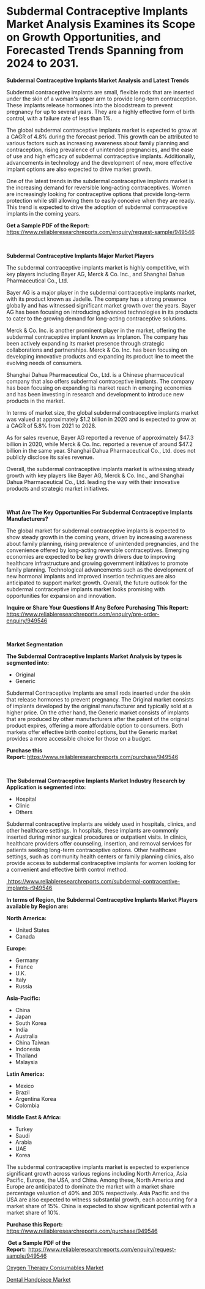 <p><h1>Subdermal Contraceptive Implants Market Analysis Examines its Scope on Growth Opportunities, and Forecasted Trends Spanning from 2024 to 2031.</h1></p><p><strong>Subdermal Contraceptive Implants Market Analysis and Latest Trends</strong></p>
<p><p>Subdermal contraceptive implants are small, flexible rods that are inserted under the skin of a woman's upper arm to provide long-term contraception. These implants release hormones into the bloodstream to prevent pregnancy for up to several years. They are a highly effective form of birth control, with a failure rate of less than 1%.</p><p>The global subdermal contraceptive implants market is expected to grow at a CAGR of 4.8% during the forecast period. This growth can be attributed to various factors such as increasing awareness about family planning and contraception, rising prevalence of unintended pregnancies, and the ease of use and high efficacy of subdermal contraceptive implants. Additionally, advancements in technology and the development of new, more effective implant options are also expected to drive market growth.</p><p>One of the latest trends in the subdermal contraceptive implants market is the increasing demand for reversible long-acting contraceptives. Women are increasingly looking for contraceptive options that provide long-term protection while still allowing them to easily conceive when they are ready. This trend is expected to drive the adoption of subdermal contraceptive implants in the coming years.</p></p>
<p><strong>Get a Sample PDF of the Report:&nbsp;</strong> <a href="https://www.reliableresearchreports.com/enquiry/request-sample/949546">https://www.reliableresearchreports.com/enquiry/request-sample/949546</a></p>
<p>&nbsp;</p>
<p><strong>Subdermal Contraceptive Implants Major Market Players</strong></p>
<p><p>The subdermal contraceptive implants market is highly competitive, with key players including Bayer AG, Merck & Co. Inc., and Shanghai Dahua Pharmaceutical Co., Ltd. </p><p>Bayer AG is a major player in the subdermal contraceptive implants market, with its product known as Jadelle. The company has a strong presence globally and has witnessed significant market growth over the years. Bayer AG has been focusing on introducing advanced technologies in its products to cater to the growing demand for long-acting contraceptive solutions.</p><p>Merck & Co. Inc. is another prominent player in the market, offering the subdermal contraceptive implant known as Implanon. The company has been actively expanding its market presence through strategic collaborations and partnerships. Merck & Co. Inc. has been focusing on developing innovative products and expanding its product line to meet the evolving needs of consumers.</p><p>Shanghai Dahua Pharmaceutical Co., Ltd. is a Chinese pharmaceutical company that also offers subdermal contraceptive implants. The company has been focusing on expanding its market reach in emerging economies and has been investing in research and development to introduce new products in the market.</p><p>In terms of market size, the global subdermal contraceptive implants market was valued at approximately $1.2 billion in 2020 and is expected to grow at a CAGR of 5.8% from 2021 to 2028. </p><p>As for sales revenue, Bayer AG reported a revenue of approximately $47.3 billion in 2020, while Merck & Co. Inc. reported a revenue of around $47.2 billion in the same year. Shanghai Dahua Pharmaceutical Co., Ltd. does not publicly disclose its sales revenue. </p><p>Overall, the subdermal contraceptive implants market is witnessing steady growth with key players like Bayer AG, Merck & Co. Inc., and Shanghai Dahua Pharmaceutical Co., Ltd. leading the way with their innovative products and strategic market initiatives.</p></p>
<p>&nbsp;</p>
<p><strong>What Are The Key Opportunities For Subdermal Contraceptive Implants Manufacturers?</strong></p>
<p><p>The global market for subdermal contraceptive implants is expected to show steady growth in the coming years, driven by increasing awareness about family planning, rising prevalence of unintended pregnancies, and the convenience offered by long-acting reversible contraceptives. Emerging economies are expected to be key growth drivers due to improving healthcare infrastructure and growing government initiatives to promote family planning. Technological advancements such as the development of new hormonal implants and improved insertion techniques are also anticipated to support market growth. Overall, the future outlook for the subdermal contraceptive implants market looks promising with opportunities for expansion and innovation.</p></p>
<p><strong>Inquire or Share Your Questions If Any Before Purchasing This Report:</strong> <a href="https://www.reliableresearchreports.com/enquiry/pre-order-enquiry/949546">https://www.reliableresearchreports.com/enquiry/pre-order-enquiry/949546</a></p>
<p>&nbsp;</p>
<p><strong>Market Segmentation</strong></p>
<p><strong>The Subdermal Contraceptive Implants Market Analysis by types is segmented into:</strong></p>
<p><ul><li>Original</li><li>Generic</li></ul></p>
<p><p>Subdermal Contraceptive Implants are small rods inserted under the skin that release hormones to prevent pregnancy. The Original market consists of implants developed by the original manufacturer and typically sold at a higher price. On the other hand, the Generic market consists of implants that are produced by other manufacturers after the patent of the original product expires, offering a more affordable option to consumers. Both markets offer effective birth control options, but the Generic market provides a more accessible choice for those on a budget.</p></p>
<p><strong>Purchase this Report:&nbsp;</strong><a href="https://www.reliableresearchreports.com/purchase/949546">https://www.reliableresearchreports.com/purchase/949546</a></p>
<p>&nbsp;</p>
<p><strong>The Subdermal Contraceptive Implants Market Industry Research by Application is segmented into:</strong></p>
<p><ul><li>Hospital</li><li>Clinic</li><li>Others</li></ul></p>
<p><p>Subdermal contraceptive implants are widely used in hospitals, clinics, and other healthcare settings. In hospitals, these implants are commonly inserted during minor surgical procedures or outpatient visits. In clinics, healthcare providers offer counseling, insertion, and removal services for patients seeking long-term contraceptive options. Other healthcare settings, such as community health centers or family planning clinics, also provide access to subdermal contraceptive implants for women looking for a convenient and effective birth control method.</p></p>
<p><a href="https://www.reliableresearchreports.com/subdermal-contraceptive-implants-r949546">&nbsp;https://www.reliableresearchreports.com/subdermal-contraceptive-implants-r949546</a></p>
<p><strong>In terms of Region, the Subdermal Contraceptive Implants Market Players available by Region are:</strong></p>
<p>
    <p> <strong> North America: </strong>
        <ul>
            <li>United States</li>
            <li>Canada</li>
        </ul>
        </p> 
    <p> <strong> Europe: </strong>
        <ul>
            <li>Germany</li>
            <li>France</li>
            <li>U.K.</li>
            <li>Italy</li>
            <li>Russia</li>
        </ul>
        </p> 
    <p> <strong> Asia-Pacific: </strong>
        <ul>
            <li>China</li>
            <li>Japan</li>
            <li>South Korea</li>
            <li>India</li>
            <li>Australia</li>
            <li>China Taiwan</li>
            <li>Indonesia</li>
            <li>Thailand</li>
            <li>Malaysia</li>
        </ul>
        </p> 
    <p> <strong> Latin America: </strong>
        <ul>
            <li>Mexico</li>
            <li>Brazil</li>
            <li>Argentina Korea</li>
            <li>Colombia</li>
        </ul>
        </p> 
    <p> <strong> Middle East & Africa: </strong>
        <ul>
            <li>Turkey</li>
            <li>Saudi</li>
            <li>Arabia</li>
            <li>UAE</li>
            <li>Korea</li>
        </ul>
    </p>
    </p>
<p><p>The subdermal contraceptive implants market is expected to experience significant growth across various regions including North America, Asia Pacific, Europe, the USA, and China. Among these, North America and Europe are anticipated to dominate the market with a market share percentage valuation of 40% and 30% respectively. Asia Pacific and the USA are also expected to witness substantial growth, each accounting for a market share of 15%. China is expected to show significant potential with a market share of 10%.</p></p>
<p><strong>Purchase this Report: </strong><a href="https://www.reliableresearchreports.com/purchase/949546">https://www.reliableresearchreports.com/purchase/949546</a></p>
<p>&nbsp;<strong>Get a Sample PDF of the Report:&nbsp;&nbsp;</strong><a href="https://www.reliableresearchreports.com/enquiry/request-sample/949546">https://www.reliableresearchreports.com/enquiry/request-sample/949546</a></p>
<p><strong></strong></p>
<p><p><a href="https://github.com/ruddyyedelwadw/Market-Research-Report-List-3/blob/main/oxygen-therapy-consumables-market.md">Oxygen Therapy Consumables Market</a></p><p><a href="https://view.publitas.com/reportprime-1/global-dental-handpiece-market-opportunities-and-forecast-for-period-from-2024-to-2031/">Dental Handpiece Market</a></p></p>